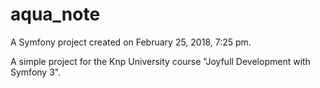 aqua_note
=========

A Symfony project created on February 25, 2018, 7:25 pm.

A simple project for the Knp University course "Joyfull Development with Symfony 3".

